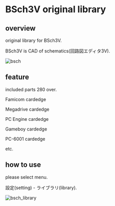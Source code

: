 # BSch3V original library

## overview

original library for BSch3V.

BSch3V is CAD of schematics(回路図エディタ3V).

![bsch](https://user-images.githubusercontent.com/5597377/136212846-b60715c2-c8dc-49f7-b355-56c606ed71b1.png)

## feature

included parts 280 over.

Famicom cardedge

Megadrive cardedge

PC Engine cardedge

Gameboy cardedge

PC-6001 cardedge

etc.

## how to use

please select menu.

設定(setting) - ライブラリ(library). 

![bsch_library](https://user-images.githubusercontent.com/5597377/136212857-5eb969d9-c9f3-4b1d-af7a-fa736b46b057.png)
